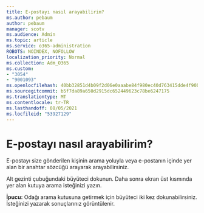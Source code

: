 ```yaml
---
title: E-postayı nasıl arayabilirim?
ms.author: pebaum
author: pebaum
manager: scotv
ms.audience: Admin
ms.topic: article
ms.service: o365-administration
ROBOTS: NOINDEX, NOFOLLOW
localization_priority: Normal
ms.collection: Adm_O365
ms.custom:
- "3054"
- "9001093"
ms.openlocfilehash: 40bb32851d4b09f2d06e0aaabe84f980ec40d763415dde4f90b5120c242e4bb2
ms.sourcegitcommit: b5f7da89a650d2915dc652449623c78be6247175
ms.translationtype: MT
ms.contentlocale: tr-TR
ms.lasthandoff: 08/05/2021
ms.locfileid: "53927129"
---
```

# <a name="how-do-i-search-for-an-email"></a>E-postayı nasıl arayabilirim?

E-postayı size gönderilen kişinin arama yoluyla veya e-postanın içinde yer alan bir anahtar sözcüğü arayarak arayabilirsiniz.

Alt gezinti çubuğundaki büyüteci dokunun. Daha sonra ekran üst kısmında yer alan kutuya arama isteğinizi yazın. 

**İpucu:** Odağı arama kutusuna getirmek için büyüteci iki kez dokunabilirsiniz. İsteğinizi yazarak sonuçlarınız görüntülenir. 
